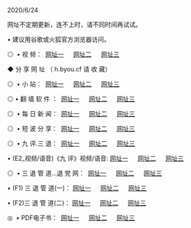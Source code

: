 <p>2020/6/24
<p>网址不定期更新，连不上时，请不同时间再试试。
<p>• 建议用谷歌或火狐官方浏览器访问。
<p>◎  • 视 频： 
<a href="http://mri.proyectolanuevatierra.com/" target="_blank">网址一</a> 　 
<a href="http://mii.proyectolanuevatierra.com/" target="_blank">网址二</a> 　 
<a href="http://moi.proyectolanuevatierra.com/b.html" target="_blank">网址三</a>  

<p> ◆ 分 享 网 址 （ h.byou.cf 请 收 藏） </p>
<p>◎ </span>  •  小 站：  
<a href="http://mri.proyectolanuevatierra.com/f.html" target="_blank">网址一</a> 　 
<a href="http://mii.proyectolanuevatierra.com/h.html" target="_blank">网址二</a> 　 
<a href="http://moi.proyectolanuevatierra.com/k/" target="_blank">网址三</a></p>
<p>◎  • 翻 墙 软 件 ：  
<a href="http://mri.proyectolanuevatierra.com/ff/" target="_blank">网址一</a> 　 
<a href="http://mii.proyectolanuevatierra.com/s/read/a1_nd.html" target="_blank">网址二</a> 　 
<a href="http://moi.proyectolanuevatierra.com/ff/index.html" target="_blank">网址三</a></p>
<p>◎ </span>  • 每 日 新 闻：  
<a href="http://mri.proyectolanuevatierra.com/day/" target="_blank">网址一</a> 　 
<a href="http://mii.proyectolanuevatierra.com/day/" target="_blank">网址二</a> 　 
<a href="http://mii.proyectolanuevatierra.com/day/index.html" target="_blank">网址三</a></p>
<p>◎ </span>  • 短 波 分 享：  
<a href="http://mri.proyectolanuevatierra.com/h/" target="_blank">网址一</a> 　 
<a href="http://mii.proyectolanuevatierra.com/h/" target="_blank">网址二</a> 　 
<a href="http://moi.proyectolanuevatierra.com/h/index.html" target="_blank">网址三</a></p>
<p>◎   • 九 评.三 退：  
<a href="http://mri.proyectolanuevatierra.com/t/" target="_blank">网址一</a> 　 
<a href="http://mii.proyectolanuevatierra.com/v2/index.html" target="_blank">网址二</a> 　 
<a href="http://moi.proyectolanuevatierra.com/tt/index.html" target="_blank">网址三</a> 　</p>
<p>  • (E2_视频/语音)《九 评》视频/语音: 
<a href="http://mii.proyectolanuevatierra.com/7738.html" target="_blank">网址一</a> 　 
<a href="http://mri.proyectolanuevatierra.com/7614.html" target="_blank">网址二</a> 　 
<a href="http://moi.proyectolanuevatierra.com/7633.html" target="_blank">网址三</a></p>
<p>◎   • 三 退 管 道...退 党 网：  
<a href="http://mri.proyectolanuevatierra.com/go/td1.html" target="_blank">网址一</a> 　 
<a href="http://mii.proyectolanuevatierra.com/go/td2.html" target="_blank">网址二</a> 　 
<a href="http://moi.proyectolanuevatierra.com/go/td3.html" target="_blank">网址三</a></p>
<p>  • (F1) 三 退 管 道(一)： 
<a href="http://mri.proyectolanuevatierra.com/dd/" target="_blank">网址一</a> 　 
<a href="http://mii.proyectolanuevatierra.com/s/read/a1_tdx.html" target="_blank">网址二</a> 　 
<a href="http://moi.proyectolanuevatierra.com/dd/" target="_blank">网址三</a></p>
<p>  • (F2)三 退 管 道(二)： 
<a href="http://mii.proyectolanuevatierra.com/d/" target="_blank">网址一</a> 　 
<a href="http://mri.proyectolanuevatierra.com/d/index.html" target="_blank">网址二</a> 　 
<a href="http://moi.proyectolanuevatierra.com/d/" target="_blank">网址三</a></p>
<p>◎   • PDF电子书：  
<a href="http://mri.proyectolanuevatierra.com/p/" target="_blank">网址一</a> 　 
<a href="http://mii.proyectolanuevatierra.com/p/index.html" target="_blank">网址二</a> 　 
<a href="http://moi.proyectolanuevatierra.com/p/" target="_blank">网址三</a></p>
